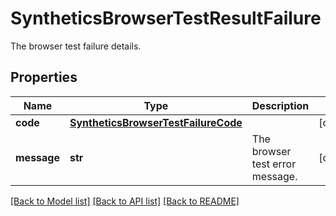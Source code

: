 # SyntheticsBrowserTestResultFailure

The browser test failure details.

## Properties

| Name        | Type                                                                        | Description                     | Notes      |
| ----------- | --------------------------------------------------------------------------- | ------------------------------- | ---------- |
| **code**    | [**SyntheticsBrowserTestFailureCode**](SyntheticsBrowserTestFailureCode.md) |                                 | [optional] |
| **message** | **str**                                                                     | The browser test error message. | [optional] |

[[Back to Model list]](README.md#documentation-for-models) [[Back to API list]](README.md#documentation-for-api-endpoints) [[Back to README]](README.md)
